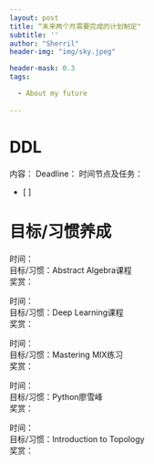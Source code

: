 ```yaml
---
layout: post
title: “未来两个月需要完成的计划制定"
subtitle: ''
author: "Sherril"
header-img: "img/sky.jpeg"

header-mask: 0.3
tags:

  - About my future
  
---
```


# DDL

内容：
Deadline：
时间节点及任务：
* [ ] 



# 目标/习惯养成
时间：  
目标/习惯：Abstract Algebra课程  
奖赏：  


时间：  
目标/习惯：Deep Learning课程  
奖赏：  


时间：  
目标/习惯：Mastering MIX练习  
奖赏：  

时间：  
目标/习惯：Python廖雪峰  
奖赏：  

时间：  
目标/习惯：Introduction to Topology  
奖赏：  
